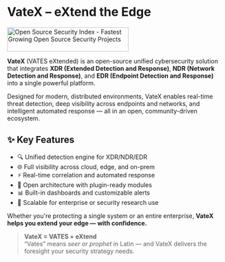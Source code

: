 # VateX – eXtend the Edge

<a href="https://opensourcesecurityindex.io/" target="_blank" rel="noopener">
    <img
        src="https://opensourcesecurityindex.io/badge.svg"
        alt="Open Source Security Index - Fastest Growing Open Source Security Projects"
        width="282"
        height="56"
    />
</a>

**VateX** (VATES eXtended) is an open-source unified cybersecurity solution that integrates **XDR (Extended Detection and Response)**, **NDR (Network Detection and Response)**, and **EDR (Endpoint Detection and Response)** into a single powerful platform.

Designed for modern, distributed environments, VateX enables real-time threat detection, deep visibility across endpoints and networks, and intelligent automated response — all in an open, community-driven ecosystem.

## ✨ Key Features

- 🔍 Unified detection engine for XDR/NDR/EDR  
- 🌐 Full visibility across cloud, edge, and on-prem  
- ⚡ Real-time correlation and automated response  
- 🔐 Open architecture with plugin-ready modules  
- 📊 Built-in dashboards and customizable alerts  
- 🚀 Scalable for enterprise or security research use

Whether you're protecting a single system or an entire enterprise, **VateX helps you extend your edge — with confidence.**

> **VateX = VATES + eXtend**  
> “Vates” means *seer or prophet* in Latin — and VateX delivers the foresight your security strategy needs.
